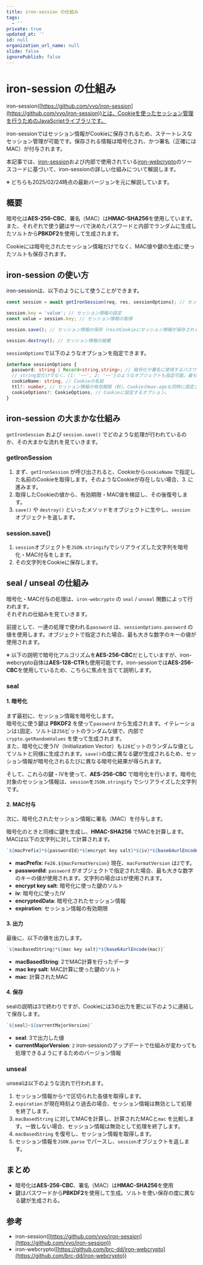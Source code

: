 ```yaml
---
title: iron-session の仕組み
tags:
  - ''
private: true
updated_at: ''
id: null
organization_url_name: null
slide: false
ignorePublish: false
---
```

# iron-session の仕組み

iron-session([https://github.com/vvo/iron-session](https://github.com/vvo/iron-session))とは、Cookieを使ったセッション管理を行うためのJavaScriptライブラリです。  

iron-sessionではセッション情報がCookieに保存されるため、ステートレスなセッション管理が可能です。保存される情報は暗号化され、かつ署名（正確にはMAC）が付与されます。

本記事では、[iron-session](https://github.com/vvo/iron-session)および内部で使用されている[iron-webcrypto](https://github.com/brc-dd/iron-webcrypto)のソースコードに基づいて、iron-sessionの詳しい仕組みについて解説します。

※ どちらも2025/02/24時点の最新バージョンを元に解説しています。

## 概要

暗号化は**AES-256-CBC**、署名（MAC）は**HMAC-SHA256**を使用しています。  
また、それぞれで使う鍵はサーバで決めたパスワードと内部でランダムに生成したソルトから**PBKDF2**を使用して生成されます。

Cookieには暗号化されたセッション情報だけでなく、MAC値や鍵の生成に使ったソルトも保存されます。

## iron-session の使い方

iron-sessionは、以下のようにして使うことができます。

```typescript
const session = await getIronSession(req, res, sessionOptions); // セッション情報の取得、初期化

session.key = 'value'; // セッション情報の設定
const value = session.key; // セッション情報の取得

session.save(); // セッション情報の保存（resのCookieにセッション情報が保存される）

session.destroy(); // セッション情報の破棄
```

`sessionOptions`で以下のようなオプションを指定できます。

```typescript
interface sessionOptions {
  password: string | Record<string,string>; // 暗号化や署名に使用するパスワード。
  // string型だけでなく、{1: '~~', 2: '~~'}のようなオブジェクトも指定可能。最も大きな数字のキーが使用される。
  cookieName: string, // Cookieの名前
  ttl?: number, // セッション情報の有効期限（秒）。Cookieのmax-ageも同時に設定される。
  cookieOptions?: CookieOptions, // Cookieに設定するオプション。
}
```

## iron-session の大まかな仕組み

`getIronSession` および `session.save()` でどのような処理が行われているのか、その大まかな流れを見ていきます。  

### getIronSession

1. まず、`getIronSession` が呼び出されると、Cookieから`cookieName` で指定した名前のCookieを取得します。そのようなCookieが存在しない場合、3. に進みます。
2. 取得したCookieの値から、有効期限・MAC値を検証し、その後復号します。
3. `save()` や `destroy()` といったメソッドをオブジェクトに生やし、`session` オブジェクトを返します。

### session.save()

1. `session`オブジェクトを`JSON.stringify`でシリアライズした文字列を暗号化・MAC付与をします。
2. その文字列をCookieに保存します。

## seal / unseal の仕組み

暗号化・MAC付与の処理は、`iron-webcrypto` の `seal` / `unseal` 関数によって行われます。  
それぞれの仕組みを見ていきます。

前提として、一連の処理で使われる`password` は、`sessionOptions.password` の値を使用します。オブジェクトで指定された場合、最も大きな数字のキーの値が使用されます。

※ 以下の説明で暗号化アルゴリズムを**AES-256-CBC**だとしていますが、iron-webcrypto自体は**AES-128-CTR**も使用可能です。iron-sessionでは**AES-256-CBC**を使用しているため、こちらに焦点を当てて説明します。

### seal

#### 1. 暗号化

まず最初に、セッション情報を暗号化します。  
暗号化に使う鍵は **PBKDF2** を使って`password` から生成されます。イテレーションは`1`固定、ソルトは`256`ビットのランダムな値で、内部で`crypto.getRandomValues` を使って生成されます。  
また、暗号化に使うIV（Initialization Vector）も`128`ビットのランダムな値としてソルトと同様に生成されます。`save()`の度に異なる鍵が生成されるため、セッション情報が暗号化されるたびに異なる暗号化結果が得られます。

そして、これらの鍵・IVを使って、**AES-256-CBC** で暗号化を行います。暗号化対象のセッション情報は、`session`を`JSON.stringify` でシリアライズした文字列です。

#### 2. MAC付与

次に、暗号化されたセッション情報に署名（MAC）を付与します。  

暗号化のときと同様に鍵を生成し、**HMAC-SHA256** でMACを計算します。MACは以下の文字列に対して計算されます。

```javascript
`${macPrefix}*${passwordId}*${encrypt key salt}*${iv}*${base64urlEncode(encryptedData)}*${expiration}`
```

- **macPrefix**: `Fe26.${macFormatVersion}` 現在、`macFormatVersion` は`2`です。
- **passwordId**: `password` がオブジェクトで指定された場合、最も大きな数字のキーの値が使用されます。文字列の場合は`1`が使用されます。
- **encrypt key salt**: 暗号化に使った鍵のソルト
- **iv**: 暗号化に使ったIV
- **encryptedData**: 暗号化されたセッション情報
- **expiration**: セッション情報の有効期限

#### 3. 出力

最後に、以下の値を出力します。

```javascript
`${macBasedString}*${mac key salt}*${base64urlEncode(mac)}`
```

- **macBasedString**: 2でMAC計算を行ったデータ
- **mac key salt**: MAC計算に使った鍵のソルト
- **mac**: 計算されたMAC

#### 4. 保存

sealの説明は3で終わりですが、Cookieには3の出力を更に以下のように連結して保存します。

```javascript
`${seal}~${currentMajorVersion}`
```

- **seal**: 3で出力した値
- **currentMajorVersion**: `2` iron-sessionのアップデートで仕組みが変わっても処理できるようにするためのバージョン情報

### unseal

unsealは以下のような流れで行われます。

1. セッション情報から`*`で区切られた各値を取得します。
2. `expiration` が現在時刻より過去の場合、セッション情報は無効として処理を終了します。
3. `macBasedString` に対してMACを計算し、計算されたMACと`mac` を比較します。一致しない場合、セッション情報は無効として処理を終了します。
4. `macBasedString` を復号し、セッション情報を取得します。
5. セッション情報を`JSON.parse` でパースし、`session`オブジェクトを返します。

## まとめ

- 暗号化は**AES-256-CBC**、署名（MAC）は**HMAC-SHA256**を使用
- 鍵はパスワードから**PBKDF2**を使用して生成。ソルトを使い保存の度に異なる鍵が生成される。

## 参考

- iron-session([https://github.com/vvo/iron-session](https://github.com/vvo/iron-session))
- iron-webcrypto([https://github.com/brc-dd/iron-webcrypto](https://github.com/brc-dd/iron-webcrypto))
